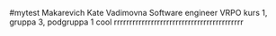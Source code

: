 #mytest
Makarevich
Kate
Vadimovna
Software engineer
VRPO
kurs 1, gruppa 3, podgruppa 1
cool
rrrrrrrrrrrrrrrrrrrrrrrrrrrrrrrrrrrrrrrrrr
